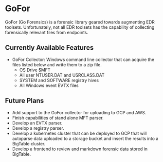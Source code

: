 # GoFor
GoFor (Go Forensics) is a forensic library geared towards augmenting EDR toolsets. Unfortunately, not all EDR toolsets has the capability of collecting forensically relevant files from endpoints.

## Currently Available Features
- GoFor Collector: Windows command line collector that can acquire the files listed below and write them to a zip file.
  - OS Drive $MFT
  - All user NTUSER.DAT and USRCLASS.DAT
  - SYSTEM and SOFTWARE registry hives
  - All Windows event EVTX files

## Future Plans
- Add support to the GoFor collector for uploading to GCP and AWS.
- Finish capabilities of stand alone MFT parser.
- Develop an EVTX parser.
- Develop a registry parser.
- Develop a kubernetes cluster that can be deployed to GCP that will autoparse data uploaded to a storage bucket and insert the results into a BigTable cluster.
- Develop a frontend to review and markdown forensic data stored in BigTable.

